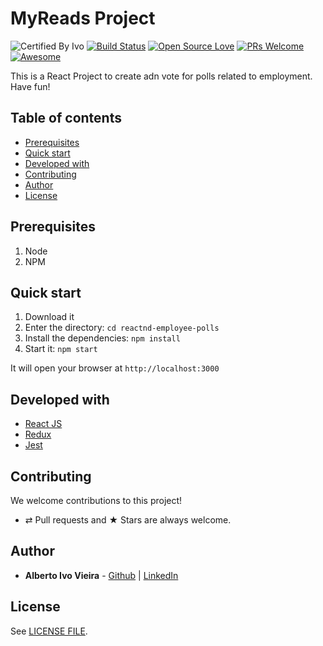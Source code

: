 # MyReads Project

![Certified By Ivo](https://img.shields.io/badge/Certified%20By-Ivo-blue.svg)
[![Build Status](https://semaphoreapp.com/api/v1/projects/d4cca506-99be-44d2-b19e-176f36ec8cf1/128505/shields_badge.svg)](https://semaphoreapp.com/boennemann/badges)
[![Open Source Love](https://badges.frapsoft.com/os/v2/open-source.svg?v=102)](https://github.com/ellerbrock/open-source-badge/)
[![PRs Welcome](https://img.shields.io/badge/PRs-welcome-brightgreen.svg?style=flat-square)](http://makeapullrequest.com)
[![Awesome](https://cdn.rawgit.com/sindresorhus/awesome/d7305f38d29fed78fa85652e3a63e154dd8e8829/media/badge.svg)](https://github.com/sindresorhus/awesome)


This is a React Project to create adn vote for polls related to employment. Have fun!


## Table of contents

-   [Prerequisites](#prerequisites)
-   [Quick start](#quick-start)
-   [Developed with](#developed-with)
-   [Contributing](#contributing)
-   [Author](#author)
-   [License](#license)

## Prerequisites

1.  Node
2.  NPM

## Quick start

1. Download it
1. Enter the directory: `cd reactnd-employee-polls`
1. Install the dependencies: `npm install`
1. Start it: `npm start`

It will open your browser at `http://localhost:3000`

## Developed with

* [React JS](https://reactjs.org/)
* [Redux](https://redux.js.org)
* [Jest](https://jestjs.io)

## Contributing

We welcome contributions to this project!

-   ⇄ Pull requests and ★ Stars are always welcome.

## Author

* **Alberto Ivo Vieira** - [Github](https://github.com/albertoivo) | [LinkedIn](https://www.linkedin.com/in/alberto-ivo-vieira/)

## License

See [LICENSE FILE](./LICENSE).